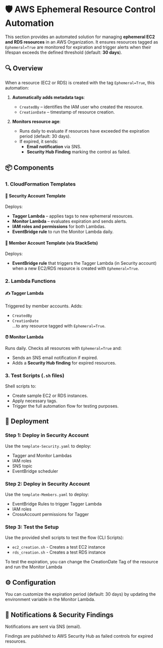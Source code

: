 # 🛡️ AWS Ephemeral Resource Control Automation

This section provides an automated solution for managing **ephemeral EC2 and RDS resources** in an AWS Organization. It ensures resources tagged as `Ephemeral=True` are monitored for expiration and trigger alerts when their lifespan exceeds the defined threshold (default: **30 days**).

## 🔍 Overview

When a resource (EC2 or RDS) is created with the tag `Ephemeral=True`, this automation:

1. **Automatically adds metadata tags**:
   - `CreatedBy` – identifies the IAM user who created the resource.
   - `CreationDate` – timestamp of resource creation.

2. **Monitors resource age**:
   - Runs daily to evaluate if resources have exceeded the expiration period (default: 30 days).
   - If expired, it sends:
     - **Email notification** via SNS.
     - **Security Hub Finding** marking the control as failed.

## 📦 Components

### 1. CloudFormation Templates

#### 🔐 Security Account Template
Deploys:
- **Tagger Lambda** – applies tags to new ephemeral resources.
- **Monitor Lambda** – evaluates expiration and sends alerts.
- **IAM roles and permissions** for both Lambdas.
- **EventBridge rule** to run the Monitor Lambda daily.

#### 🧩 Member Account Template (via StackSets)
Deploys:
- **EventBridge rule** that triggers the Tagger Lambda (in Security account) when a new EC2/RDS resource is created with `Ephemeral=True`.

### 2. Lambda Functions

#### ✍️ Tagger Lambda
Triggered by member accounts. Adds:
- `CreatedBy`
- `CreationDate`  
...to any resource tagged with `Ephemeral=True`.

#### ⏰ Monitor Lambda
Runs daily. Checks all resources with `Ephemeral=True` and:
- Sends an SNS email notification if expired.
- Adds a **Security Hub finding** for expired resources.

### 3. Test Scripts (`.sh` files)
Shell scripts to:
- Create sample EC2 or RDS instances.
- Apply necessary tags.
- Trigger the full automation flow for testing purposes.

## 🚀 Deployment

### Step 1: Deploy in Security Account
Use the `template-Security.yaml` to deploy:
- Tagger and Monitor Lambdas
- IAM roles
- SNS topic
- EventBridge scheduler

### Step 2: Deploy in Security Account
Use the `template-Members.yaml` to deploy:
- EventBridge Rules to trigger Tagger Lambda
- IAM roles
- CrossAccount permissions for Tagger

### Step 3: Test the Setup
Use the provided shell scripts to test the flow (CLI Scripts):
- `ec2_creation.sh` - Creates a test EC2 instance
- `rds_creation.sh` - Creates a test RDS instance

To test the expiration, you can change the CreationDate Tag of the resource and run the Monitor Lambda

## ⚙️ Configuration
You can customize the expiration period (default: 30 days) by updating the environment variable in the Monitor Lambda.

## 📧 Notifications & Security Findings
Notifications are sent via SNS (email).

Findings are published to AWS Security Hub as failed controls for expired resources.
